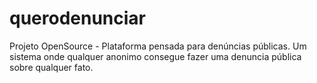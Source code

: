 # querodenunciar
Projeto OpenSource - Plataforma pensada para denúncias públicas. Um sistema onde qualquer anonimo consegue fazer uma denuncia pública sobre qualquer fato.
